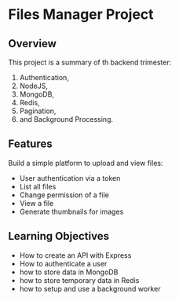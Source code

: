 # Files Manager Project

## Overview
This project is a summary of th backend trimester:
1. Authentication,
2. NodeJS,
3. MongoDB,
4. Redis,
5. Pagination, 
6. and Background Processing.

## Features
Build a simple platform to upload and view files:
- User authentication via a token
- List all files
- Change permission of a file
- View a file
- Generate thumbnails for images

## Learning Objectives
- How to create an API with Express
- How to authenticate a user
- how to store data in MongoDB
- how to store temporary data in Redis
- how to setup and use a background worker
